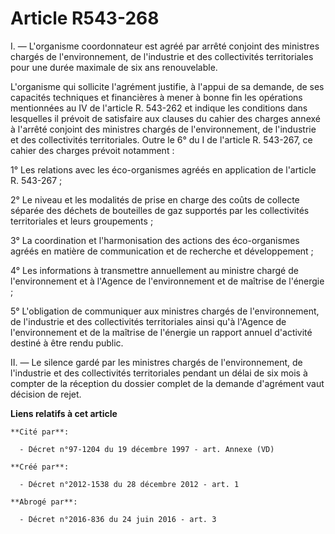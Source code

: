 # Article R543-268

I. ― L'organisme coordonnateur est agréé par arrêté conjoint des ministres chargés de l'environnement, de l'industrie et des
collectivités territoriales pour une durée maximale de six ans renouvelable.

L'organisme qui sollicite l'agrément justifie, à l'appui de sa demande, de ses capacités techniques et financières à mener à
bonne fin les opérations mentionnées au IV de l'article R. 543-262 et indique les conditions dans lesquelles il prévoit de
satisfaire aux clauses du cahier des charges annexé à l'arrêté conjoint des ministres chargés de l'environnement, de
l'industrie et des collectivités territoriales. Outre le 6° du I de l'article R. 543-267, ce cahier des charges prévoit
notamment :

1° Les relations avec les éco-organismes agréés en application de l'article R. 543-267 ;

2° Le niveau et les modalités de prise en charge des coûts de collecte séparée des déchets de bouteilles de gaz supportés par
les collectivités territoriales et leurs groupements ;

3° La coordination et l'harmonisation des actions des éco-organismes agréés en matière de communication et de recherche et
développement ;

4° Les informations à transmettre annuellement au ministre chargé de l'environnement et à l'Agence de l'environnement et de
maîtrise de l'énergie ;

5° L'obligation de communiquer aux ministres chargés de l'environnement, de l'industrie et des collectivités territoriales
ainsi qu'à l'Agence de l'environnement et de la maîtrise de l'énergie un rapport annuel d'activité destiné à être rendu
public.

II. ― Le silence gardé par les ministres chargés de l'environnement, de l'industrie et des collectivités territoriales
pendant un délai de six mois à compter de la réception du dossier complet de la demande d'agrément vaut décision de rejet.

**Liens relatifs à cet article**

	**Cité par**:

	  - Décret n°97-1204 du 19 décembre 1997 - art. Annexe (VD)

	**Créé par**:

	  - Décret n°2012-1538 du 28 décembre 2012 - art. 1

	**Abrogé par**:

	  - Décret n°2016-836 du 24 juin 2016 - art. 3
